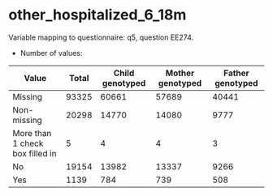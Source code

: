 # other_hospitalized_6_18m
Variable mapping to questionnaire: q5, question EE274.
- Number of values:

| Value | Total | Child genotyped | Mother genotyped | Father genotyped |
| ----- | ----- | --------------- | ---------------- | ---------------- |
| Missing | 93325 | 60661 | 57689 | 40441 |
| Non-missing | 20298 | 14770 | 14080 | 9777 |
| More than 1 check box filled in | 5 | 4 | 4 |3 |
| No | 19154 | 13982 | 13337 |9266 |
| Yes | 1139 | 784 | 739 |508 |



